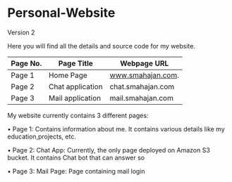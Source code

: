 # Personal-Website

Version 2

Here you will find all the details and source code for my website.

| Page No. | Page Title       | Webpage URL 	|
| -------- | ---------------- |-----------------|
| Page 1   | Home Page        |www.smahajan.com.|
| Page 2   | Chat application |chat.smahajan.com|
| Page 3   | Mail application |mail.smahajan.com|

My website currently contains 3 different pages:

• Page 1: Contains information about me. It contains various details like my education,projects, etc.

• Page 2: Chat App: Currently, the only page deployed on Amazon S3 bucket. It contains Chat bot that can answer so

• Page 3: Mail Page: Page containing mail login
